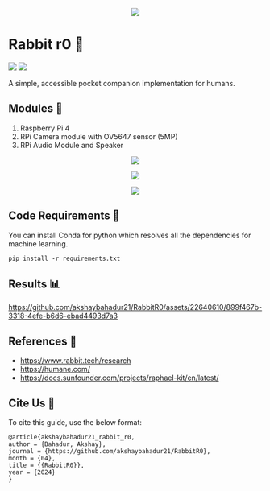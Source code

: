 <div align="center">

<p align="center"> <img src="https://github.com/akshaybahadur21/RabbitR0/assets/22640610/ceaa0126-f23f-4dac-96fd-07f2be0b482a"></p>

</div>


# Rabbit r0 🐰
[![](https://img.shields.io/github/license/sourcerer-io/hall-of-fame.svg?colorB=ff0000)](https://github.com/akshaybahadur21/Emojinator/blob/master/LICENSE.md)  [![](https://img.shields.io/badge/Akshay-Bahadur-brightgreen.svg?colorB=ff0000)](https://akshaybahadur.com)

A simple, accessible pocket companion implementation for humans.

## Modules 🥧
1. Raspberry Pi 4
2. RPi Camera module with OV5647 sensor (5MP)
3. RPi Audio Module and Speaker

<div align="center">

<p align="center"> <img src="https://github.com/akshaybahadur21/RabbitR0/assets/22640610/5f486778-0f6e-4dde-8285-9ee52cc2d74c"></p>

</div>

<div align="center">

<p align="center"> <img src="https://github.com/akshaybahadur21/RabbitR0/assets/22640610/92b9a9d9-d36a-40f0-ac13-1fb35156eb60"></p>

</div>

<div align="center">

<p align="center"> <img src="https://github.com/akshaybahadur21/RabbitR0/assets/22640610/fdd676c8-f262-4a66-be8c-b6e4e01b44d0"></p>

</div>



## Code Requirements 🦄
You can install Conda for python which resolves all the dependencies for machine learning.

`pip install -r requirements.txt`


## Results 📊

https://github.com/akshaybahadur21/RabbitR0/assets/22640610/899f467b-3318-4efe-b6d6-ebad4493d7a3


## References 🔱
- https://www.rabbit.tech/research
- https://humane.com/
- https://docs.sunfounder.com/projects/raphael-kit/en/latest/

## Cite Us :pushpin:

To cite this guide, use the below format:

```
@article{akshaybahadur21_rabbit_r0,
author = {Bahadur, Akshay},
journal = {https://github.com/akshaybahadur21/RabbitR0},
month = {04},
title = {{RabbitR0}},
year = {2024}
}
```

